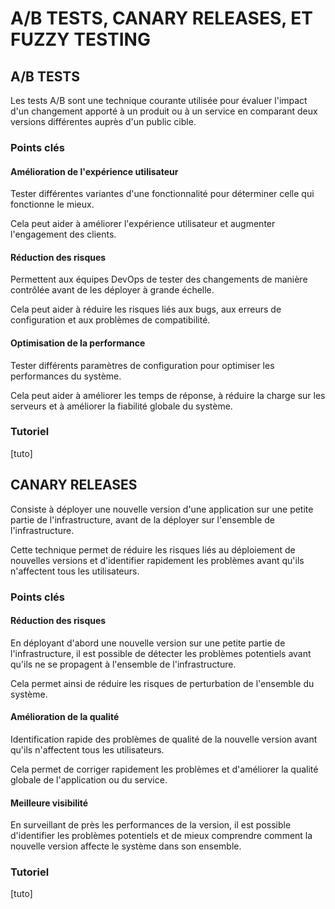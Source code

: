 # A/B TESTS, CANARY RELEASES, ET FUZZY TESTING

## A/B TESTS
Les tests A/B sont une technique courante utilisée pour évaluer l'impact d'un changement apporté à un produit ou à un service en comparant deux versions différentes auprès d'un public cible. 

### Points clés

#### Amélioration de l'expérience utilisateur
Tester différentes variantes d'une fonctionnalité pour déterminer celle qui fonctionne le mieux. 

Cela peut aider à améliorer l'expérience utilisateur et augmenter l'engagement des clients.

#### Réduction des risques
Permettent aux équipes DevOps de tester des changements de manière contrôlée avant de les déployer à grande échelle. 

Cela peut aider à réduire les risques liés aux bugs, aux erreurs de configuration et aux problèmes de compatibilité. 

#### Optimisation de la performance
Tester différents paramètres de configuration pour optimiser les performances du système. 

Cela peut aider à améliorer les temps de réponse, à réduire la charge sur les serveurs et à améliorer la fiabilité globale du système.

### Tutoriel
[tuto]

## CANARY RELEASES 
Consiste à déployer une nouvelle version d'une application sur une petite partie de l'infrastructure, avant de la déployer sur l'ensemble de l'infrastructure. 

Cette technique permet de réduire les risques liés au déploiement de nouvelles versions et d'identifier rapidement les problèmes avant qu'ils n'affectent tous les utilisateurs.

### Points clés

#### Réduction des risques
En déployant d'abord une nouvelle version sur une petite partie de l'infrastructure, il est possible de détecter les problèmes potentiels avant qu'ils ne se propagent à l'ensemble de l'infrastructure. 

Cela permet ainsi de réduire les risques de perturbation de l'ensemble du système.

#### Amélioration de la qualité
Identification rapide des problèmes de qualité de la nouvelle version avant qu'ils n'affectent tous les utilisateurs. 

Cela permet de corriger rapidement les problèmes et d'améliorer la qualité globale de l'application ou du service.

#### Meilleure visibilité
En surveillant de près les performances de la version, il est possible d'identifier les problèmes potentiels et de mieux comprendre comment la nouvelle version affecte le système dans son ensemble.

### Tutoriel
[tuto]
